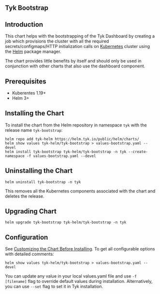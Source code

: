 ## Tyk Bootstrap

## Introduction
This chart helps with the bootstrapping of the Tyk Dashboard by creating a job which provisions the cluster with all the required secrets/configmaps/HTTP initialization calls on [Kubernetes](https://kubernetes.io/) cluster using the [Helm](https://helm.sh/) package manager.

The chart provides little benefits by itself and should only be used in conjunction with other charts that also use the dashboard component.

## Prerequisites
* Kuberentes 1.19+
* Helm 3+

## Installing the Chart

To install the chart from the Helm repository in namespace `tyk` with the release name `tyk-bootstrap`:

    helm repo add tyk-helm https://helm.tyk.io/public/helm/charts/
    helm show values tyk-helm/tyk-bootstrap > values-bootstrap.yaml --devel
    helm install tyk-bootstrap tyk-helm/tyk-bootstrap -n tyk --create-namespace -f values-bootstrap.yaml --devel



## Uninstalling the Chart

    helm uninstall tyk-bootstrap -n tyk

This removes all the Kubernetes components associated with the chart and deletes the release.

## Upgrading Chart

    helm upgrade tyk-bootstrap tyk-helm/tyk-bootstrap -n tyk

## Configuration
See [Customizing the Chart Before Installing](https://helm.sh/docs/intro/using_helm/#customizing-the-chart-before-installing). To get all configurable options with detailed comments:

    helm show values tyk-helm/tyk-bootstrap > values-bootstrap.yaml --devel
    
You can update any value in your local values.yaml file and use `-f [filename]` flag to override default values during installation. Alternatively, you can use `--set` flag to set it in Tyk installation.
